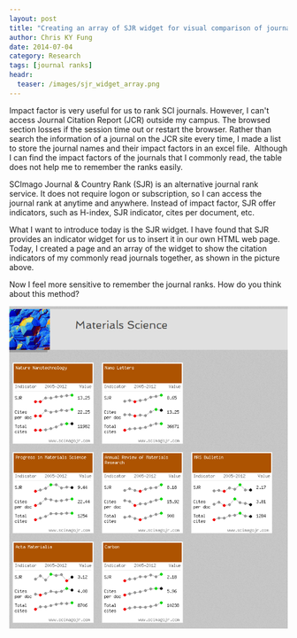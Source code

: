 ```yaml
---
layout: post
title: "Creating an array of SJR widget for visual comparison of journal ranks"
author: Chris KY Fung
date: 2014-07-04
category: Research
tags: [journal ranks]
headr:
  teaser: /images/sjr_widget_array.png
---
```


Impact factor is very useful for us to rank SCI journals. However, I can't access Journal Citation Report (JCR) outside my campus. The browsed section losses if the session time out or restart the browser. Rather than search the information of a journal on the JCR site every time, I made a list to store the journal names and their impact factors in an excel file.  Although I can find the impact factors of the journals that I commonly read, the table does not help me to remember the ranks easily.

SCImago Journal & Country Rank (SJR) is an alternative journal rank service. It does not require logon or subscription, so I can access the journal rank at anytime and anywhere. Instead of impact factor, SJR offer indicators, such as H-index, SJR indicator, cites per document, etc.

<!--more-->

What I want to introduce today is the SJR widget. I have found that SJR provides an indicator widget for us to insert it in our own HTML web page. Today, I created a page and an array of the widget to show the citation indicators of my commonly read journals together, as shown in the picture above.

Now I feel more sensitive to remember the journal ranks. How do you think about this method?

![SJR widget array](/images/sjr_widget_array.png)